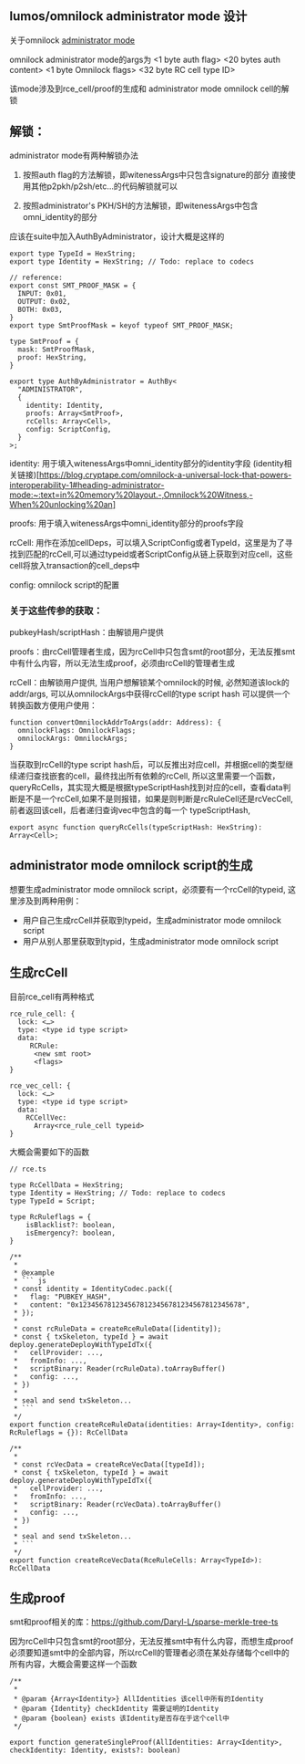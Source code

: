 ## lumos/omnilock administrator mode 设计

关于omnilock [administrator mode]( https://blog.cryptape.com/omnilock-a-universal-lock-that-powers-interoperability-1#heading-administrator-mode)

omnilock administrator mode的args为
<1 byte auth flag> <20 bytes auth content> <1 byte Omnilock flags> <32 byte RC cell type ID>

该mode涉及到rce_cell/proof的生成和 administrator mode omnilock cell的解锁

## 解锁：
administrator mode有两种解锁办法

1. 按照auth flag的方法解锁，即witenessArgs中只包含signature的部分
直接使用其他p2pkh/p2sh/etc…的代码解锁就可以

1. 按照administrator's PKH/SH的方法解锁，即witenessArgs中包含omni_identity的部分

应该在suite中加入AuthByAdministrator，设计大概是这样的
```
export type TypeId = HexString;
export type Identity = HexString; // Todo: replace to codecs

// reference: 
export const SMT_PROOF_MASK = {
  INPUT: 0x01,
  OUTPUT: 0x02,
  BOTH: 0x03,
}
export type SmtProofMask = keyof typeof SMT_PROOF_MASK;

type SmtProof = {
  mask: SmtProofMask,
  proof: HexString,
}

export type AuthByAdministrator = AuthBy<
  "ADMINISTRATOR",
  { 
    identity: Identity,
    proofs: Array<SmtProof>,
    rcCells: Array<Cell>,
    config: ScriptConfig,
  }
>;

```
identity: 用于填入witenessArgs中omni_identity部分的identity字段 (identity相关链接)[https://blog.cryptape.com/omnilock-a-universal-lock-that-powers-interoperability-1#heading-administrator-mode:~:text=in%20memory%20layout.-,Omnilock%20Witness,-When%20unlocking%20an]

proofs: 用于填入witenessArgs中omni_identity部分的proofs字段

rcCell: 用作在添加cellDeps，可以填入ScriptConfig或者TypeId，这里是为了寻找到匹配的rcCell,可以通过typeid或者ScriptConfig从链上获取到对应cell，这些cell将放入transaction的cell_deps中

config: omnilock script的配置

### 关于这些传参的获取：

pubkeyHash/scriptHash：由解锁用户提供

proofs：由rcCell管理者生成，因为rcCell中只包含smt的root部分，无法反推smt中有什么内容，所以无法生成proof，必须由rcCell的管理者生成

rcCell：由解锁用户提供, 当用户想解锁某个omnilock的时候, 必然知道该lock的addr/args, 可以从omnilockArgs中获得rcCell的type script hash
可以提供一个转换函数方便用户使用：
```
function convertOmnilockAddrToArgs(addr: Address): {
  omnilockFlags: OmnilockFlags;
  omnilockArgs: OmnilockArgs;
}
```
当获取到rcCell的type script hash后，可以反推出对应cell，并根据cell的类型继续递归查找嵌套的cell，最终找出所有依赖的rcCell, 所以这里需要一个函数，queryRcCells，其实现大概是根据typeScriptHash找到对应的cell，查看data判断是不是一个rcCell,如果不是则报错，如果是则判断是rcRuleCell还是rcVecCell, 前者返回该cell，后者递归查询vec中包含的每一个 typeScriptHash,
```
export async function queryRcCells(typeScriptHash: HexString): Array<Cell>;
```


## administrator mode omnilock script的生成
想要生成administrator mode omnilock script，必须要有一个rcCell的typeid, 这里涉及到两种用例：
 - 用户自己生成rcCell并获取到typeid，生成administrator mode omnilock script
 - 用户从别人那里获取到typid，生成administrator mode omnilock script



## 生成rcCell
目前rce_cell有两种格式
```
rce_rule_cell: {
  lock: <…>
  type: <type id type script>
  data: 
     RCRule:
      <new smt root>
      <flags>
}
```
```
rce_vec_cell: {
  lock: <…>
  type: <type id type script>
  data: 
    RCCellVec:
      Array<rce_rule_cell typeid>
}
```

大概会需要如下的函数
```
// rce.ts

type RcCellData = HexString;
type Identity = HexString; // Todo: replace to codecs
type TypeId = Script;

type RcRuleflags = {
	isBlacklist?: boolean,
	isEmergency?: boolean,
}

/**
 *
 * @example
 * ``` js
 * const identity = IdentityCodec.pack({
 *   flag: "PUBKEY_HASH",
 *   content: "0x1234567812345678123456781234567812345678",
 * });
 * 
 * const rcRuleData = createRceRuleData([identity]);
 * const { txSkeleton, typeId } = await deploy.generateDeployWithTypeIdTx({
 *   cellProvider: ...,
 *   fromInfo: ...,
 *   scriptBinary: Reader(rcRuleData).toArrayBuffer()
 *   config: ...,
 * })
 * 
 * seal and send txSkeleton...
 * ```
 */
export function createRceRuleData(identities: Array<Identity>, config: RcRuleflags = {}): RcCellData

/**
 * 
 * const rcVecData = createRceVecData([typeId]);
 * const { txSkeleton, typeId } = await deploy.generateDeployWithTypeIdTx({
 *   cellProvider: ...,
 *   fromInfo: ...,
 *   scriptBinary: Reader(rcVecData).toArrayBuffer()
 *   config: ...,
 * })
 * 
 * seal and send txSkeleton...
 * ```
 */
export function createRceVecData(RceRuleCells: Array<TypeId>): RcCellData
```

## 生成proof
smt和proof相关的库：https://github.com/Daryl-L/sparse-merkle-tree-ts

因为rcCell中只包含smt的root部分，无法反推smt中有什么内容，而想生成proof必须要知道smt中的全部内容，所以rcCell的管理者必须在某处存储每个cell中的所有内容，大概会需要这样一个函数
```
/**
 *
 * @param {Array<Identity>} AllIdentities 该cell中所有的Identity
 * @param {Identity} checkIdentity 需要证明的Identity
 * @param {boolean} exists 该Identity是否存在于这个cell中
 */

export function generateSingleProof(AllIdentities: Array<Identity>, checkIdentity: Identity, exists?: boolean)
```